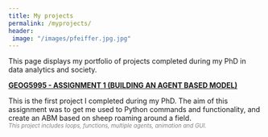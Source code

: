 ```yaml
---
title: My projects
permalink: /myprojects/
header:
 image: "/images/pfeiffer.jpg.jpg"
---
```


This page displays my portfolio of projects completed during my PhD in data analytics and society.



[<b> GEOG5995 - ASSIGNMENT 1 (BUILDING AN AGENT BASED MODEL)</b>](https://github.com/jammy-data/Practicals)

This is the first project I completed during my PhD. The aim of this assignment was to get me used
to Python commands and functionality, and create an ABM based on sheep roaming around a field.  
<span style="font-size:0.8em; color:gray;">_This project includes loops, functions, multiple agents, animation and GUI._</span>

